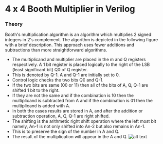 # 4 x 4 Booth Multiplier in Verilog

### Theory

Booth's multiplication algorithm is an algorithm which multiplies 2 signed integers in 2's complement. The algorithm is depicted in the following figure with a brief description. This approach uses fewer additions and subtractions than more straightforward algorithms.

* The multiplicand and multiplier are placed in the m and Q registers respectively. A 1 bit register is placed logically to the right of the LSB (least significant bit) Q0 of Q register.
* This is denoted by Q-1. A and Q-1 are initially set to 0.
* Control logic checks the two bits Q0 and Q-1.
* If the two bits are same (00 or 11) then all of the bits of A, Q, Q-1 are shifted 1 bit to the right.
* If they are not the same and if the combination is 10 then the multiplicand is subtracted from A and if the combination is 01 then the multiplicand is added with A.
* In both the cases results are stored in A, and after the addition or subtraction operation, A, Q, Q-1 are right shifted.
* The shifting is the arithmetic right shift operation where the left most bit namely, An-1 is not only shifted into An-2 but also remains in An-1.
* This is to preserve the sign of the number in A and Q.
* The result of the multiplication will appear in the A and Q.
  ![alt text](https://www.google.com/url?sa=i&url=http%3A%2F%2Fvlabs.iitkgp.ernet.in%2Fcoa%2Fexp7%2Findex.html&psig=AOvVaw37ISLrB4sjkJymfg41387K&ust=1633358171790000&source=images&cd=vfe&ved=0CAgQjRxqFwoTCKiWgMC7rvMCFQAAAAAdAAAAABAJ)
